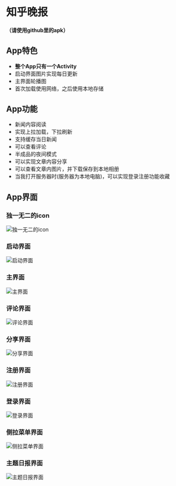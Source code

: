 # 知乎晚报 
#### （请使用github里的apk）
## App特色
-  **整个App只有一个Activity**
- 启动界面图片实现每日更新
- 主界面轮播图
- 首次加载使用网络，之后使用本地存储
## App功能
- 新闻内容阅读
- 实现上拉加载，下拉刷新
- 支持缓存当日新闻
- 可以查看评论
- 半成品的夜间模式
- 可以实现文章内容分享
- 可以查看文章内图片，并下载保存到本地相册
- 当我打开服务器时(服务器为本地电脑)，可以实现登录注册功能收藏
## App界面
### 独一无二的icon
![独一无二的icon](http://upload-images.jianshu.io/upload_images/9623319-92d58f81fd41e4ec.jpg?imageMogr2/auto-orient/strip%7CimageView2/2/w/720/q/50)
### 启动界面
![启动界面](http://upload-images.jianshu.io/upload_images/9623319-226c286474729167.png?imageMogr2/auto-orient/strip%7CimageView2/2/w/720/q/50)
### 主界面
![主界面](http://upload-images.jianshu.io/upload_images/9623319-c7eb52a205f6cf93.png?imageMogr2/auto-orient/strip%7CimageView2/2/w/720/q/50)
### 评论界面
![评论界面](http://upload-images.jianshu.io/upload_images/9623319-ffa55fba5abebcb9.png?imageMogr2/auto-orient/strip%7CimageView2/2/w/720/q/50)
### 分享界面
![分享界面](http://upload-images.jianshu.io/upload_images/9623319-7067e80e667191e2.png?imageMogr2/auto-orient/strip%7CimageView2/2/w/720/q/50)
### 注册界面
![注册界面](http://upload-images.jianshu.io/upload_images/9623319-91620208593540f3.png?imageMogr2/auto-orient/strip%7CimageView2/2/w/720/q/50)
### 登录界面
![登录界面](http://upload-images.jianshu.io/upload_images/9623319-3a60c93e3cd17cb7.png?imageMogr2/auto-orient/strip%7CimageView2/2/w/720/q/50)
### 侧拉菜单界面
![侧拉菜单界面](http://upload-images.jianshu.io/upload_images/9623319-374a2ce366b7bc8f.png?imageMogr2/auto-orient/strip%7CimageView2/2/w/720/q/50)
### 主题日报界面
![主题日报界面](http://upload-images.jianshu.io/upload_images/9623319-f07b682a4e8ea2bc.png?imageMogr2/auto-orient/strip%7CimageView2/2/w/720/q/50)
